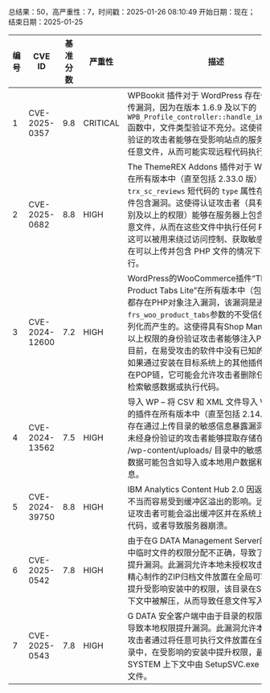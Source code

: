总结果：50，高严重性：7，时间戳：2025-01-26 08:10:49
开始日期：现在；结束日期：2025-01-25

| 编号 | CVE ID | 基准分数 | 严重性 | 描述 | 参考资料 |
|-----|--------|------------|----------|-------------|------------|
| 1 | CVE-2025-0357 | 9.8  | CRITICAL | WPBookit 插件对于 WordPress 存在任意文件上传漏洞，因为在版本 1.6.9 及以下的 `WPB_Profile_controller::handle_image_upload` 函数中，文件类型验证不充分。这使得未经身份验证的攻击者能够在受影响站点的服务器上上传任意文件，从而可能实现远程代码执行。 | [1]https://documentation.iqonic.design/wpbookit/versions/change-log<br>[2]https://www.wordfence.com/threat-intel/vulnerabilities/id/19bf7a68-e76d-4740-9f35-b6084094f59b?source=cve |
| 2 | CVE-2025-0682 | 8.8  | HIGH | The ThemeREX Addons 插件对于 WordPress 在所有版本中（直至包括 2.33.0 版）的 `trx_sc_reviews` 短代码的 `type` 属性存在本地文件包含漏洞。这使得认证攻击者（具有贡献者级别及以上的权限）能够在服务器上包含并执行任意文件，从而在这些文件中执行任何 PHP 代码。这可以被用来绕过访问控制、获取敏感数据，或在可以上传并包含 PHP 文件的情况下实现代码执行。 | [1]https://themeforest.net/item/qwery-multipurpose-business-wordpress-theme/29678687<br>[2]https://www.wordfence.com/threat-intel/vulnerabilities/id/15a9718f-f877-4e33-8f7a-950791c4ca85?source=cve |
| 3 | CVE-2024-12600 | 7.2  | HIGH | WordPress的WooCommerce插件“The Custom Product Tabs Lite”在所有版本中（包括1.9.0）都存在PHP对象注入漏洞，该漏洞是通过`frs_woo_product_tabs`参数的不受信任输入反序列化而产生的。这使得具有Shop Manager级别及以上权限的身份验证攻击者能够注入PHP对象。目前，在易受攻击的软件中没有已知的POP链。如果通过安装在目标系统上的其他插件或主题存在POP链，它可能会允许攻击者删除任意文件、检索敏感数据或执行代码。 | [1]https://plugins.trac.wordpress.org/browser/woocommerce-custom-product-tabs-lite/trunk/woocommerce-custom-product-tabs-lite.php#L372<br>[2]https://plugins.trac.wordpress.org/changeset/3226839/<br>[3]https://www.wordfence.com/threat-intel/vulnerabilities/id/33c16b47-3202-4f26-bf45-98172b8cac45?source=cve |
| 4 | CVE-2024-13562 | 7.5  | HIGH | 导入 WP – 将 CSV 和 XML 文件导入 WordPress 的插件在所有版本中（直至包括 2.14.5 版本）都存在通过上传目录的敏感信息暴露漏洞。这使得未经身份验证的攻击者能够提取存储在不安全的 /wp-content/uploads/ 目录中的敏感数据，这些数据可能包含如导入或本地用户数据和文件等信息。 | [1]https://plugins.trac.wordpress.org/changeset/3226495/<br>[2]https://www.wordfence.com/threat-intel/vulnerabilities/id/d6d69ffd-bb39-4fcc-9444-27d1a901e7c9?source=cve |
| 5 | CVE-2024-39750 | 8.8  | HIGH | IBM Analytics Content Hub 2.0 因返回长度检查不当而容易受到缓冲区溢出的影响。远程身份验证攻击者可能会溢出缓冲区并在系统上执行任意代码，或者导致服务器崩溃。 | [1]https://www.ibm.com/support/pages/node/7172787 |
| 6 | CVE-2025-0542 | 7.8  | HIGH | 由于在G DATA Management Server的更新机制中临时文件的权限分配不正确，导致了本地权限提升漏洞。此漏洞允许本地未授权攻击者通过将精心制作的ZIP归档文件放置在全局可写目录中来提升受影响安装中的权限，该目录在SYSTEM上下文中被解压，从而导致任意文件写入。 | [1]https://github.com/nullby73/security-advisories/tree/main/CVE-2025-0542 |
| 7 | CVE-2025-0543 | 7.8  | HIGH | G DATA 安全客户端中由于目录的权限分配不正确导致本地权限提升漏洞。此漏洞允许本地无特权攻击者通过将任意可执行文件放置在全局可写目录中，在受影响的安装中提升权限，最终在 SYSTEM 上下文中由 SetupSVC.exe 服务执行该文件。 | [1]https://github.com/nullby73/security-advisories/tree/main/CVE-2025-0543 |